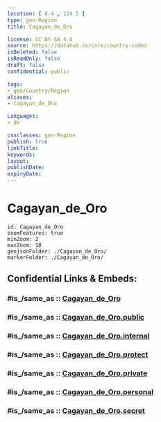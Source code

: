 ```yaml
---
location: [ 8.4 , 124.5 ] 
type: geo-Region
title: Cagayan_de_Oro

license: CC BY-SA 4.0
source: https://datahub.io/core/country-codes
isDeleted: false
isReadOnly: false
draft: false
confidential: public

tags:
- geo/Country/Region
aliases:
- Cagayan_de_Oro

Languages:
- de

cssclasses: geo-Region
publish: true
linkTitle: 
keywords: 
layout: 
publishDate: 
expiryDate: 
---
```


# Cagayan_de_Oro

```leaflet
id: Cagayan_de_Oro
zoomFeatures: true 
minZoom: 2 
maxZoom: 18
geojsonFolder: ./Cagayan_de_Oro/
markerFolder: ./Cagayan_de_Oro/
```


## Confidential Links & Embeds: 

### #is_/same_as :: [Cagayan_de_Oro](/_Standards/Earth/Continent/Asia/Asia~South~East/Malay_Archipelago/Philippines/Regions~Philippines/Cagayan_de_Oro.md) 

### #is_/same_as :: [Cagayan_de_Oro.public](/_public/Earth/Continent/Asia/Asia~South~East/Malay_Archipelago/Philippines/Regions~Philippines/Cagayan_de_Oro.public.md) 

### #is_/same_as :: [Cagayan_de_Oro.internal](/_internal/Earth/Continent/Asia/Asia~South~East/Malay_Archipelago/Philippines/Regions~Philippines/Cagayan_de_Oro.internal.md) 

### #is_/same_as :: [Cagayan_de_Oro.protect](/_protect/Earth/Continent/Asia/Asia~South~East/Malay_Archipelago/Philippines/Regions~Philippines/Cagayan_de_Oro.protect.md) 

### #is_/same_as :: [Cagayan_de_Oro.private](/_private/Earth/Continent/Asia/Asia~South~East/Malay_Archipelago/Philippines/Regions~Philippines/Cagayan_de_Oro.private.md) 

### #is_/same_as :: [Cagayan_de_Oro.personal](/_personal/Earth/Continent/Asia/Asia~South~East/Malay_Archipelago/Philippines/Regions~Philippines/Cagayan_de_Oro.personal.md) 

### #is_/same_as :: [Cagayan_de_Oro.secret](/_secret/Earth/Continent/Asia/Asia~South~East/Malay_Archipelago/Philippines/Regions~Philippines/Cagayan_de_Oro.secret.md)

